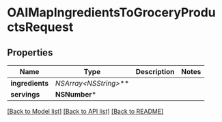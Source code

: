 # OAIMapIngredientsToGroceryProductsRequest

## Properties
Name | Type | Description | Notes
------------ | ------------- | ------------- | -------------
**ingredients** | **NSArray&lt;NSString*&gt;*** |  | 
**servings** | **NSNumber*** |  | 

[[Back to Model list]](../README.md#documentation-for-models) [[Back to API list]](../README.md#documentation-for-api-endpoints) [[Back to README]](../README.md)


